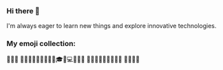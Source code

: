 ### Hi there 👋
I'm always eager to learn new things and explore innovative technologies.


### My emoji collection:
🐷🐹🐮	🐄🐂🐭🐼💐🍀🌺🍄🌰🎓💾💻👑👜🍼
🍱🍛🍣🍙🍚🍥🍜🍲🍢 🍡🍨🎂🍈
<!--
**rt68/rt68** is a ✨ _special_ ✨ repository because its `README.md` (this file) appears on your GitHub profile.

Here are some ideas to get you started:

- 🔭 I’m currently working on ...
- 🌱 I’m currently learning ...
- 👯 I’m looking to collaborate on ...
- 🤔 I’m looking for help with ...
- 💬 Ask me about ...
- 📫 How to reach me: ...
- 😄 Pronouns: ...
- ⚡ Fun fact: ...
-->
